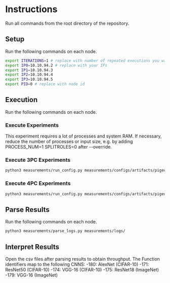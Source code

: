 # Instructions

Run all commands from the root directory of the repository.

## Setup

Run the following commands on each node.

```sh
export ITERATIONS=1 # replace with number of repeated executions you want to run
export IP0=10.10.94.2 # replace with your IPs
export IP1=10.10.94.3
export IP2=10.10.94.4
export IP3=10.10.94.5
export PID=0 # replace with node id
```

## Execution

Run the following commands on each node.

### Execute Experiments
This experiment requires a lot of processes and system RAM. If necessary, reduce the number of processes or input size, e.g. by adding PROCESS_NUM=1 SPLITROLES=0 after --override.

### Execute 3PC Experiments

```sh
python3 measurements/run_config.py measurements/configs/artifacts/pigeon/table7/table7.conf -i $ITERATIONS -a $IP0 -b $IP1 -c $IP2 -p $PID --override PROTOCOL=5 SPLITROLES=1
```

### Execute 4PC Experiments
```sh
python3 measurements/run_config.py measurements/configs/artifacts/pigeon/table7/table7.conf -i $ITERATIONS -a $IP0 -b $IP1 -c $IP2 -p $PID --override PROTOCOL=12 SPLITROLES=3
```


## Parse Results

Run the following commands on each node.

```sh
python3 measurements/parse_logs.py measurements/logs/
```

## Interpret Results

Open the csv files after parsing results to obtain throughput. The Function identifiers map to the following CNNS:
-180: AlexNet (CIFAR-10)
-171: ResNet50 (CIFAR-10)
-174: VGG-16 (CIFAR-10)
-175: ResNet18 (ImageNet)
-179: VGG-16 (ImageNet)

